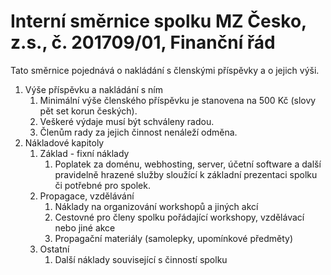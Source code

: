 # Interní směrnice spolku MZ Česko, z.s., č. 201709/01, Finanční řád
Tato směrnice pojednává o nakládání s členskými příspěvky a o jejich výši.

1. Výše příspěvku a nakládání s ním
	1. Minimální výše členského příspěvku je stanovena na 500 Kč (slovy pět set korun českých).
	2. Veškeré výdaje musí být schváleny radou.
	3. Členům rady za jejich činnost nenáleží odměna.
2. Nákladové kapitoly
	1. Základ - fixní náklady
		1. Poplatek za doménu, webhosting, server, účetní software a další pravidelně hrazené služby sloužící k základní prezentaci spolku či potřebné pro spolek.
	2. Propagace, vzdělávání
		1. Náklady na organizování workshopů a jiných akcí
		2. Cestovné pro členy spolku pořádající workshopy, vzdělávací nebo jiné akce
		3. Propagační materiály (samolepky, upomínkové předměty)
	3. Ostatní
		1. Další náklady související s činností spolku